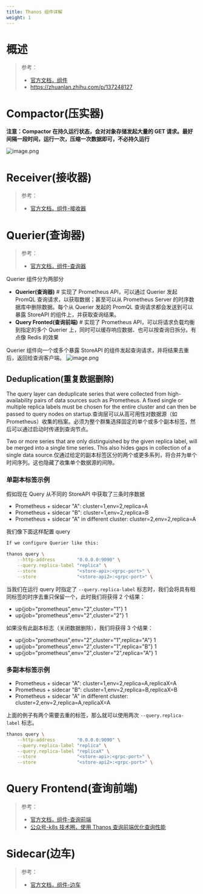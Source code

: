 ```yaml
---
title: Thanos 组件详解
weight: 1
---
```


# 概述

> 参考：
>
> - [官方文档，组件](https://thanos.io/tip/components/)
> - <https://zhuanlan.zhihu.com/p/137248127>

# Compactor(压实器)

**注意：Compactor 在持久运行状态，会对对象存储发起大量的 GET 请求。最好间隔一段时间，运行一次，压缩一次数据即可，不必持久运行**

![image.png](https://notes-learning.oss-cn-beijing.aliyuncs.com/ilh4m6/1636990514133-53c917f1-6f57-4bb5-a59d-0776a5fef235.png)

# Receiver(接收器)

> 参考：
>
> - [官方文档，组件-接收器](https://thanos.io/tip/components/receive.md)

# Querier(查询器)

> 参考：
>
> - [官方文档，组件-查询器](https://thanos.io/tip/components/query.md)

Querier 组件分为两部分

- **Querier(查询器)** # 实现了 Prometheus API，可以通过 Querier 发起 PromQL 查询请求，以获取数据；甚至可以从 Prometheus Server 的时序数据库中删除数据。每个从 Querier 发起的 PromQL 查询请求都会发送到可以暴露 StoreAPI 的组件上，并获取查询结果。
- **Query Fronted(查询前端)** # 实现了 Prometheus API，可以将请求负载均衡到指定的多个 Querier 上，同时可以缓存响应数据、也可以按查询日拆分。有点像 Redis 的效果

Querier 组件向一个或多个暴露 StoreAPI 的组件发起查询请求，并将结果去重后，返回给查询客户端。
![image.png](https://notes-learning.oss-cn-beijing.aliyuncs.com/ilh4m6/1627118034684-9a4e56ce-7593-4bca-bc38-7fd72bff563c.png)

## Deduplication(重复数据删除)

The query layer can deduplicate series that were collected from high-availability pairs of data sources such as Prometheus. A fixed single or multiple replica labels must be chosen for the entire cluster and can then be passed to query nodes on startup.查询层可以从高可用性对数据源（如 Prometheus）收集的档案。必须为整个群集选择固定的单个或多个副本标签，然后可以通过启动时传递到查询节点。

Two or more series that are only distinguished by the given replica label, will be merged into a single time series. This also hides gaps in collection of a single data source.仅通过给定的副本标签区分的两个或更多系列，将合并为单个时间序列。这也隐藏了收集单个数据源的间隙。

### 单副本标签示例

假如现在 Query 从不同的 StoreAPI 中获取了三条时序数据

- Prometheus + sidecar "A": cluster=1,env=2,replica=A
- Prometheus + sidecar "B": cluster=1,env=2,replica=B
- Prometheus + sidecar "A" in different cluster: cluster=2,env=2,replica=A

我们像下面这样配置 query

```bash
If we configure Querier like this:

thanos query \
    --http-address        "0.0.0.0:9090" \
    --query.replica-label "replica" \
    --store               "<store-api>:<grpc-port>" \
    --store               "<store-api2>:<grpc-port>" \
```

当我们在运行 query 时指定了 `--query.replica-label` 标志时，我们会将具有相同标签的时序去重只保留一个，此时我们将获得 2 个结果：

- up{job="prometheus",env="2",cluster="1"} 1
- up{job="prometheus",env="2",cluster="2"} 1

如果没有此副本标志（关闭数据删除），我们将获得 3 个结果：

- up{job="prometheus",env="2",cluster="1",replica="A"} 1
- up{job="prometheus",env="2",cluster="1",replica="B"} 1
- up{job="prometheus",env="2",cluster="2",replica="A"} 1

### 多副本标签示例

- Prometheus + sidecar "A": cluster=1,env=2,replica=A,replicaX=A
- Prometheus + sidecar "B": cluster=1,env=2,replica=B,replicaX=B
- Prometheus + sidecar "A" in different cluster: cluster=2,env=2,replica=A,replicaX=A

上面的例子有两个需要去重的标签，那么就可以使用两次 `--query.replica-label` 标志。

```bash
thanos query \
    --http-address        "0.0.0.0:9090" \
    --query.replica-label "replica" \
    --query.replica-label "replicaX" \
    --store               "<store-api>:<grpc-port>" \
    --store               "<store-api2>:<grpc-port>" \
```

# Query Frontend(查询前端)

> 参考：
>
> - [官方文档，组件-查询前端](https://thanos.io/tip/components/query-frontend.md/)
> - [公众号-k8s 技术圈，使用 Thanos 查询前端优化查询性能](https://mp.weixin.qq.com/s/W9diP0OKt_-ajAXM_wgogg)

# Sidecar(边车)

> 参考：
>
> - [官方文档，组件-边车](https://thanos.io/tip/components/sidecar.md/)
